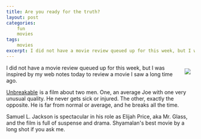 ```yaml
---
title: Are you ready for the truth?
layout: post
categories:
    fun
    movies
tags:
    movies
excerpt: I did not have a movie review queued up for this week, but I was inspired by my web notes today to review a movie I saw a long time ago. 
---
```

 <div style="float:right;padding:10px;">
<a href="http://www.amazon.com/gp/product/B003QS9TX2/ref=as_li_tl?ie=UTF8&camp=1789&creative=390957&creativeASIN=B003QS9TX2&linkCode=as2&tag=weifyoasme-20&linkId=43USFHPYO4XQPRJB"><img border="0" src="http://ws-na.amazon-adsystem.com/widgets/q?_encoding=UTF8&ASIN=B003QS9TX2&Format=_SL110_&ID=AsinImage&MarketPlace=US&ServiceVersion=20070822&WS=1&tag=weifyoasme-20" ></a><img src="http://ir-na.amazon-adsystem.com/e/ir?t=weifyoasme-20&l=as2&o=1&a=B003QS9TX2" width="1" height="1" border="0" alt="" style="border:none !important; margin:0px !important;" />
 </div>
I did not have a movie review queued up for this week, but I was inspired by my web notes today to review a movie I saw a long time ago. 

<a href="http://www.amazon.com/gp/product/B003QS9TX2/ref=as_li_tl?ie=UTF8&camp=1789&creative=390957&creativeASIN=B003QS9TX2&linkCode=as2&tag=weifyoasme-20&linkId=43USFHPYO4XQPRJB">Unbreakable</a><img src="http://ir-na.amazon-adsystem.com/e/ir?t=weifyoasme-20&l=as2&o=1&a=B003QS9TX2" width="1" height="1" border="0" alt="" style="border:none !important; margin:0px !important;" /> is a film about two men. One, an average Joe with one very unusual quality. He never gets sick or injured. The other, exactly the opposite. He is far from normal or average, and he breaks all the time.

Samuel L. Jackson is spectacular in his role as Elijah Price, aka Mr. Glass, and the film is full of suspense and drama. Shyamalan's best movie by a long shot if you ask me.

